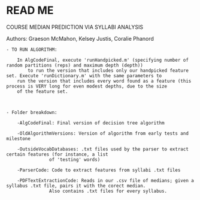 # READ ME 

COURSE MEDIAN PREDICTION VIA SYLLABI ANALYSIS

Authors: Graeson McMahon, Kelsey Justis, Coralie Phanord

	- TO RUN ALGORITHM:

		In AlgCodeFinal, execute 'runHandpicked.m' (specifying number of random partitions (reps) and maximum depth (depth))
	        to run the version that includes only our handpicked feature set. Execute 'runDictionary.m' with the same parameters to
		run the version that includes every word found as a feature (this process is VERY long for even modest depths, due to the size
		of the feature set. 



	- Folder breakdown:

		-AlgCodeFinal: Final version of decision tree algorithm

		-OldAlgorithmVersions: Version of algorithm from early tests and milestone
		
		-OutsideVocabDatabases: .txt files used by the parser to extract certain features (for instance, a list
					of 'testing' words)

		-ParserCode: Code to extract features from syllabi .txt files

		-PDFTextExtractionCode: Reads in our .csv file of medians; given a syllabus .txt file, pairs it with the corect median. 
					Also contains .txt files for every syllabus.




